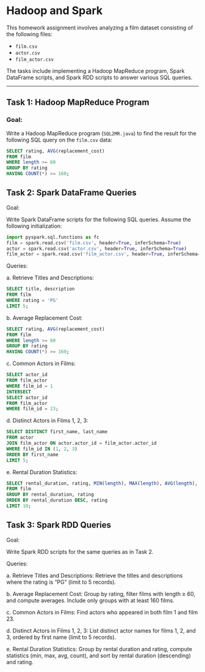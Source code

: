 # Hadoop and Spark

This homework assignment involves analyzing a film dataset consisting of the following files:
- `film.csv`
- `actor.csv`
- `film_actor.csv`

The tasks include implementing a Hadoop MapReduce program, Spark DataFrame scripts, and Spark RDD scripts to answer various SQL queries.

---

## Task 1: Hadoop MapReduce Program

### Goal:
Write a Hadoop MapReduce program (`SQL2MR.java`) to find the result for the following SQL query on the `film.csv` data:

```sql
SELECT rating, AVG(replacement_cost)
FROM film
WHERE length >= 60
GROUP BY rating
HAVING COUNT(*) >= 160;
```

## Task 2: Spark DataFrame Queries

Goal:

Write Spark DataFrame scripts for the following SQL queries. Assume the following initialization:
```python
import pyspark.sql.functions as fc
film = spark.read.csv('film.csv', header=True, inferSchema=True)
actor = spark.read.csv('actor.csv', header=True, inferSchema=True)
film_actor = spark.read.csv('film_actor.csv', header=True, inferSchema=True)
```

Queries:

a. Retrieve Titles and Descriptions:
```sql
SELECT title, description
FROM film
WHERE rating = 'PG'
LIMIT 5;
```
b. Average Replacement Cost:
```sql
SELECT rating, AVG(replacement_cost)
FROM film
WHERE length >= 60
GROUP BY rating
HAVING COUNT(*) >= 160;
```
c. Common Actors in Films:
```sql
SELECT actor_id
FROM film_actor
WHERE film_id = 1
INTERSECT
SELECT actor_id
FROM film_actor
WHERE film_id = 23;
```
d. Distinct Actors in Films 1, 2, 3:
```sql
SELECT DISTINCT first_name, last_name
FROM actor
JOIN film_actor ON actor.actor_id = film_actor.actor_id
WHERE film_id IN (1, 2, 3)
ORDER BY first_name
LIMIT 5;
```
e. Rental Duration Statistics:
```sql
SELECT rental_duration, rating, MIN(length), MAX(length), AVG(length), COUNT(length)
FROM film
GROUP BY rental_duration, rating
ORDER BY rental_duration DESC, rating
LIMIT 10;
```

## Task 3: Spark RDD Queries

Goal:

Write Spark RDD scripts for the same queries as in Task 2.

Queries:

a. Retrieve Titles and Descriptions:
Retrieve the titles and descriptions where the rating is “PG” (limit to 5 records).

b. Average Replacement Cost:
Group by rating, filter films with length ≥ 60, and compute averages. Include only groups with at least 160 films.

c. Common Actors in Films:
Find actors who appeared in both film 1 and film 23.

d. Distinct Actors in Films 1, 2, 3:
List distinct actor names for films 1, 2, and 3, ordered by first name (limit to 5 records).

e. Rental Duration Statistics:
Group by rental duration and rating, compute statistics (min, max, avg, count), and sort by rental duration (descending) and rating.


